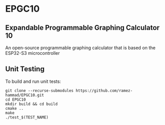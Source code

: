 # EPGC10
## **E**xpandable **P**rogrammable **G**raphing **C**alculator 10
An open-source programmable graphing calculator that is based on the ESP32-S3 microcontroller

## Unit Testing

To build and run unit tests:

```
git clone --recurse-submodules https://github.com/ramez-hammad/EPGC10.git
cd EPGC10
mkdir build && cd build
cmake ..
make
./test_$(TEST_NAME)
```

